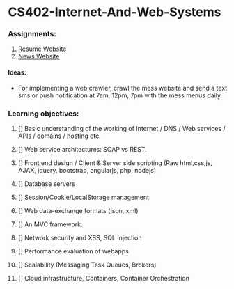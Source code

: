 # CS402-Internet-And-Web-Systems

### Assignments:

1. [Resume Website](https://flamefractal.github.io/CS402-Internet-And-Web-Systems/Resume-Website/)
2. [News Website](https://flamefractal.github.io/CS402-Internet-And-Web-Systems/News-Website/)


#### Ideas:

- For implementing a web crawler, crawl the mess website and send a text sms or push notification at 7am, 12pm, 7pm with the mess menus daily.

### Learning objectives:

1. [] Basic understanding of the working of Internet / DNS / Web services / APIs / domains / hosting etc.

2. [] Web service architectures: SOAP vs REST.

3. [] Front end design / Client & Server side scripting (Raw html,css,js, AJAX, jquery, bootstrap, angularjs, php, nodejs)

4. [] Database servers

5. [] Session/Cookie/LocalStorage management

6. [] Web data-exchange formats (json, xml)

7. [] An MVC framework.

8. [] Network security and XSS, SQL Injection

9. [] Performance evaluation of webapps

10. [] Scalability (Messaging Task Queues, Brokers)

11. [] Cloud infrastructure, Containers, Container Orchestration
